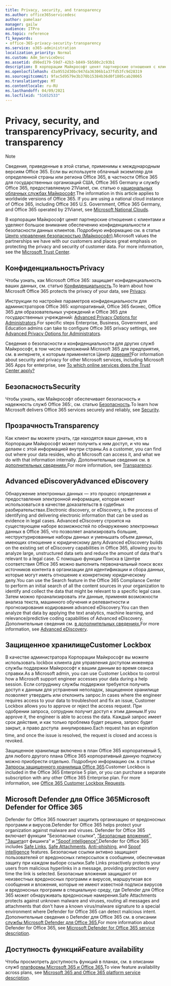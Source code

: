 ```yaml
---
title: Privacy, security, and transparency
ms.author: office365servicedesc
author: pamelaar
manager: gailw
audience: ITPro
ms.topic: reference
f1_keywords:
- office-365-privacy-security-transparency
ms.service: o365-administration
localization_priority: Normal
ms.custom: Adm_ServiceDesc
ms.assetid: d90ed179-59d7-42b3-b849-5b580c2c93b1
description: В корпорации Майкрософт ценят партнерские отношения с клиентами и уделяют большое внимание обеспечению конфиденциальности и безопасности данных клиентов. Дополнительные сведения см. в центре доверия Майкрософт.
ms.openlocfilehash: d3a9552d30bc947da36306b1a37fd53fc9d28319
ms.sourcegitcommit: 9fac5d9579e3b370b15384b36d0f1805cab20065
ms.translationtype: MT
ms.contentlocale: ru-RU
ms.lasthandoff: 04/09/2021
ms.locfileid: "51652533"
---
```

# <a name="privacy-security-and-transparency"></a><span data-ttu-id="519bf-104">Privacy, security, and transparency</span><span class="sxs-lookup"><span data-stu-id="519bf-104">Privacy, security, and transparency</span></span>

> [!NOTE]
> <span data-ttu-id="519bf-p102">Сведения, приведенные в этой статье, применимы к международным версиям Office 365. Если вы используете облачный экземпляр для определенной страны или региона Office 365, в частности Office 365 для государственных организаций США, Office 365 Germany и службу Office 365, предоставляемую 21Vianet, см. статью о [национальных облачных службах Майкрософт](https://go.microsoft.com/fwlink/?linkid=841582).</span><span class="sxs-lookup"><span data-stu-id="519bf-p102">The information in this article applies to worldwide versions of Office 365. If you are using a national cloud instance of Office 365, including Office 365 U.S. Government, Office 365 Germany, and Office 365 operated by 21Vianet, see [Microsoft National Clouds](https://go.microsoft.com/fwlink/?linkid=841582).</span></span> 
  
<span data-ttu-id="519bf-p103">В корпорации Майкрософт ценят партнерские отношения с клиентами и уделяют большое внимание обеспечению конфиденциальности и безопасности данных клиентов. Подробную информацию см. в статье [Центр управления безопасностью (Майкрософт)](https://go.microsoft.com/fwlink/?LinkID=717951&amp;clcid=0x409).</span><span class="sxs-lookup"><span data-stu-id="519bf-p103">Microsoft values the partnerships we have with our customers and places great emphasis on protecting the privacy and security of customer data. For more information, see the [Microsoft Trust Center](https://go.microsoft.com/fwlink/?LinkID=717951&amp;clcid=0x409).</span></span>
  
## <a name="privacy"></a><span data-ttu-id="519bf-109">Конфиденциальность</span><span class="sxs-lookup"><span data-stu-id="519bf-109">Privacy</span></span>

<span data-ttu-id="519bf-110">Чтобы узнать, как Microsoft Office 365: защищает конфиденциальность ваших данных, см. статью [Конфиденциальность](https://go.microsoft.com/fwlink/?LinkID=717953&amp;clcid=0x409).</span><span class="sxs-lookup"><span data-stu-id="519bf-110">To learn about how Microsoft Office 365 protects the privacy of your data, see [Privacy](https://go.microsoft.com/fwlink/?LinkID=717953&amp;clcid=0x409).</span></span> 
  
<span data-ttu-id="519bf-111">Инструкции по настройке параметров конфиденциальности для администраторов Office 365: корпоративный, Office 365 бизнес, Office 365 для образовательных учреждений и Office 365 для государственных учреждений: [Advanced Privacy Options for Administrators](https://go.microsoft.com/fwlink/p/?LinkID=285202).</span><span class="sxs-lookup"><span data-stu-id="519bf-111">For specific steps Enterprise, Business, Government, and Education admins can take to configure Office 365 privacy settings, see [Advanced Privacy Options for Administrators](https://go.microsoft.com/fwlink/p/?LinkID=285202).</span></span>
  
<span data-ttu-id="519bf-112">Сведения о безопасности и конфиденциальности для других служб Майкрософт, в том числе приложений Microsoft 365 для предприятия, см. в интернете, к которым применяется Центр [доверия?](https://www.microsoft.com/trustcenter/default.aspx)</span><span class="sxs-lookup"><span data-stu-id="519bf-112">For information about security and privacy for other Microsoft services, including Microsoft 365 Apps for enterprise, see [To which online services does the Trust Center apply?](https://www.microsoft.com/trustcenter/default.aspx)</span></span>
  
## <a name="security"></a><span data-ttu-id="519bf-113">Безопасность</span><span class="sxs-lookup"><span data-stu-id="519bf-113">Security</span></span>

<span data-ttu-id="519bf-114">Чтобы узнать, как Майкрософт обеспечивает безопасность и надежность служб Office 365:, см. статью [Безопасность](https://go.microsoft.com/fwlink/?LinkID=717954&amp;clcid=0x409).</span><span class="sxs-lookup"><span data-stu-id="519bf-114">To learn how Microsoft delivers Office 365 services securely and reliably, see [Security](https://go.microsoft.com/fwlink/?LinkID=717954&amp;clcid=0x409).</span></span>
  
## <a name="transparency"></a><span data-ttu-id="519bf-115">Прозрачность</span><span class="sxs-lookup"><span data-stu-id="519bf-115">Transparency</span></span>

<span data-ttu-id="519bf-116">Как клиент вы можете узнать, где находятся ваши данные, кто в Корпорации Майкрософт может получить к ним доступ, и что мы делаем с этой информацией внутри страны.</span><span class="sxs-lookup"><span data-stu-id="519bf-116">As a customer, you can find out where your data resides, who at Microsoft can access it, and what we do with that information internally.</span></span> <span data-ttu-id="519bf-117">Дополнительные сведения см. в [дополнительных сведениях.](https://go.microsoft.com/fwlink/?LinkID=717955&amp;clcid=0x409)</span><span class="sxs-lookup"><span data-stu-id="519bf-117">For more information, see [Transparency](https://go.microsoft.com/fwlink/?LinkID=717955&amp;clcid=0x409).</span></span>
  
## <a name="advanced-ediscovery"></a><span data-ttu-id="519bf-118">Advanced eDiscovery</span><span class="sxs-lookup"><span data-stu-id="519bf-118">Advanced eDiscovery</span></span>

<span data-ttu-id="519bf-119">Обнаружение электронных данных — это процесс определения и предоставления электронной информации, которая может использоваться в качестве доказательств в судебных разбирательствах.</span><span class="sxs-lookup"><span data-stu-id="519bf-119">Electronic discovery, or eDiscovery, is the process of identifying and delivering electronic information that can be used as evidence in legal cases.</span></span> <span data-ttu-id="519bf-120">Advanced eDiscovery строится на существующем наборе возможностей по обнаружению электронных данных в Office 365, что позволяет анализировать большие, неструктурированные наборы данных и уменьшать объем данных, имеющих отношение к юридическому делу.</span><span class="sxs-lookup"><span data-stu-id="519bf-120">Advanced eDiscovery builds on the existing set of eDiscovery capabilities in Office 365, allowing you to analyze large, unstructured data sets and reduce the amount of data that's relevant to a legal case.</span></span> <span data-ttu-id="519bf-121">С помощью функции Поиска в Центре соответствия Office 365 можно выполнить первоначальный поиск всех источников контента в организации для идентификации и сбора данных, которые могут иметь отношение к конкретному юридическому делу.</span><span class="sxs-lookup"><span data-stu-id="519bf-121">You can use the Search feature in the Office 365 Compliance Center to perform an initial search of all the content sources in your organization to identify and collect the data that might be relevant to a specific legal case.</span></span> <span data-ttu-id="519bf-122">Затем можно проанализировать эти данные, применяя возможности анализа текста, машинного обучения и релевантности и прогнозирования кодирования advanced eDiscovery.</span><span class="sxs-lookup"><span data-stu-id="519bf-122">You can then analyze that data by applying the text analytics, machine learning, and relevance/predictive coding capabilities of Advanced eDiscovery.</span></span> <span data-ttu-id="519bf-123">Дополнительные сведения см. [в дополнительных сведениях.](/microsoft-365/compliance/overview-ediscovery-20)</span><span class="sxs-lookup"><span data-stu-id="519bf-123">For more information, see [Advanced eDiscovery](/microsoft-365/compliance/overview-ediscovery-20).</span></span>
  
## <a name="customer-lockbox"></a><span data-ttu-id="519bf-124">Защищенное хранилище</span><span class="sxs-lookup"><span data-stu-id="519bf-124">Customer Lockbox</span></span>

<span data-ttu-id="519bf-125">В качестве администратора Корпорации Майкрософт вы можете использовать lockbox клиента для управления доступом инженера службы поддержки Майкрософт к вашим данным во время сеанса справки.</span><span class="sxs-lookup"><span data-stu-id="519bf-125">As a Microsoft admin, you can use Customer Lockbox to control how a Microsoft support engineer accesses your data during a help session.</span></span> <span data-ttu-id="519bf-126">Если сотруднику службы поддержки требуется получить доступ к данным для устранения неполадок, защищенное хранилище позволяет утвердить или отклонить запрос.</span><span class="sxs-lookup"><span data-stu-id="519bf-126">In cases where the engineer requires access to your data to troubleshoot and fix an issue, Customer Lockbox allows you to approve or reject the access request.</span></span> <span data-ttu-id="519bf-127">При одобрении запроса, сотрудник получит доступ к этим данным.</span><span class="sxs-lookup"><span data-stu-id="519bf-127">If you approve it, the engineer is able to access the data.</span></span> <span data-ttu-id="519bf-128">Каждый запрос имеет срок действия, и как только проблема будет решена, запрос будет закрыт, а право доступа  аннулировано.</span><span class="sxs-lookup"><span data-stu-id="519bf-128">Each request has an expiration time, and once the issue is resolved, the request is closed and access is revoked.</span></span>
  
<span data-ttu-id="519bf-p107">Защищенное хранилище включено в план Office 365 корпоративный 5, для любого другого плана Office 365 корпоративный данную подписку можно приобрести отдельно. Подробную информацию см. в статье [Запросы защищенного хранилища Office 365](/microsoft-365/compliance/customer-lockbox-requests).</span><span class="sxs-lookup"><span data-stu-id="519bf-p107">Customer Lockbox is included in the Office 365 Enterprise 5 plan, or you can purchase a separate subscription with any other Office 365 Enterprise plan. For more information, see [Office 365 Customer Lockbox Requests](/microsoft-365/compliance/customer-lockbox-requests).</span></span>
  
## <a name="microsoft-defender-for-office-365"></a><span data-ttu-id="519bf-131">Microsoft Defender для Office 365</span><span class="sxs-lookup"><span data-stu-id="519bf-131">Microsoft Defender for Office 365</span></span>

<span data-ttu-id="519bf-132">Defender for Office 365 помогает защитить организацию от вредоносных программ и вирусов.</span><span class="sxs-lookup"><span data-stu-id="519bf-132">Defender for Office 365 helps protect your organization against malware and viruses.</span></span> <span data-ttu-id="519bf-133">Defender for Office 365 включает функции "Безопасные ссылки", [](/office365/securitycompliance/atp-safe-links) ["Безопасные](/office365/securitycompliance/atp-safe-attachments) [вложения", "Защита](/office365/securitycompliance/atp-anti-phishing)от фишинга" и ["Spoof intelligence".](/office365/securitycompliance/learn-about-spoof-intelligence)</span><span class="sxs-lookup"><span data-stu-id="519bf-133">Defender for Office 365 includes [Safe Links](/office365/securitycompliance/atp-safe-links), [Safe Attachments](/office365/securitycompliance/atp-safe-attachments), [Anti-phishing](/office365/securitycompliance/atp-anti-phishing), and [Spoof intelligence](/office365/securitycompliance/learn-about-spoof-intelligence) features.</span></span> <span data-ttu-id="519bf-134">Безопасные ссылки активно защищают пользователей от вредоносных гиперссылок в сообщении, обеспечивая защиту при каждом выборе ссылки.</span><span class="sxs-lookup"><span data-stu-id="519bf-134">Safe Links proactively protects your users from malicious hyperlinks in a message, providing protection every time the link is selected.</span></span> <span data-ttu-id="519bf-135">Безопасные вложения защищают от неизвестных вредоносных программ и вирусов, маршрутизая все сообщения и вложения, которые не имеют известной подписи вирусов и вредоносных программ в специальную среду, где Defender для Office 365 может обнаруживать вредоносные намерения.</span><span class="sxs-lookup"><span data-stu-id="519bf-135">Safe Attachments protects against unknown malware and viruses, routing all messages and attachments that don't have a known virus/malware signature to a special environment where Defender for Office 365 can detect malicious intent.</span></span> <span data-ttu-id="519bf-136">Дополнительные сведения о Defender для Office 365 см. в описании [службы Microsoft Defender для Office 365.](../office-365-advanced-threat-protection-service-description.md)</span><span class="sxs-lookup"><span data-stu-id="519bf-136">For more information about Defender for Office 365, see [Microsoft Defender for Office 365 service description](../office-365-advanced-threat-protection-service-description.md).</span></span>
  
## <a name="feature-availability"></a><span data-ttu-id="519bf-137">Доступность функций</span><span class="sxs-lookup"><span data-stu-id="519bf-137">Feature availability</span></span>

<span data-ttu-id="519bf-138">Чтобы просмотреть доступность функций в планах, см. в описании служб [платформы Microsoft 365 и Office 365.](office-365-platform-service-description.md)</span><span class="sxs-lookup"><span data-stu-id="519bf-138">To view feature availability across plans, see [Microsoft 365 and Office 365 platform service description](office-365-platform-service-description.md).</span></span>